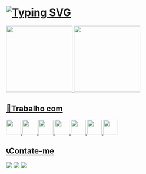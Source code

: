 # [![Typing SVG](https://readme-typing-svg.herokuapp.com?font=Asap&color=%23EBF71F&size=30&lines=%E2%9C%8C+Me+Chamo+Pedro+Henrique)](https://git.io/typing-svg)

<div>
<a href="https://github.com/Faolam">
<img height="180em" src="https://github-readme-stats.vercel.app/api/top-langs/?username=Faolam&layout=compact&langs_count=7&theme=merko"/>
<img height="180em" src="https://github-readme-stats.vercel.app/api?username=Faolam&show_icons=true&theme=merko&include_all_commits=true&count_private=true"/>
</div>

## 🏬Trabalho com
<img src="https://cdn.jsdelivr.net/gh/devicons/devicon/icons/javascript/javascript-original.svg" width="40" height="40" /> <img src="https://cdn.jsdelivr.net/gh/devicons/devicon/icons/typescript/typescript-original.svg" width="40" height="40" /> <img src="https://cdn.jsdelivr.net/gh/devicons/devicon/icons/nodejs/nodejs-original.svg" width="40" height="40" /> <img src="https://cdn.jsdelivr.net/gh/devicons/devicon/icons/ruby/ruby-plain.svg" width="40" height="40" /> <img src="https://cdn.jsdelivr.net/gh/devicons/devicon/icons/python/python-original.svg" width="40" height="40" /> <img src="https://cdn.jsdelivr.net/gh/devicons/devicon/icons/html5/html5-original.svg" width="40" height="40" /> <img src="https://cdn.jsdelivr.net/gh/devicons/devicon/icons/css3/css3-original.svg" width="40" height="40" />
  
## 📞Contate-me
<div>
<a href="https://www.instagram.com/pedro_henrique_galcenio/" target="_blank"><img src="https://img.shields.io/badge/-Instagram-%23E4405F?style=for-the-badge&logo=instagram&logoColor=white" target="_blank"></a>
<a href="https://www.twitch.tv/miolinho33br" target="_blank"><img src="https://img.shields.io/badge/Twitch-9146FF?style=for-the-badge&logo=twitch&logoColor=white" target="_blank"></a>
<a href = "mailto:https://www.twitch.tv/miolinho33br"><img src="https://img.shields.io/badge/Gmail-D14836?style=for-the-badge&logo=gmail&logoColor=white" target="_blank"></a> 
</div>
